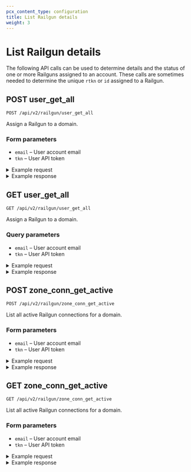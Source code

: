 ```yaml
---
pcx_content_type: configuration
title: List Railgun details
weight: 3
---
```


# List Railgun details

The following API calls can be used to determine details and the status of one or more Railguns assigned to an account. These calls are sometimes needed to determine the unique `rtkn` or `id` assigned to a Railgun.

## POST user\_get\_all

`POST /api/v2/railgun/user_get_all`

Assign a Railgun to a domain.

### Form parameters

*   `email` – User account email
*   `tkn` – User API token

<details>
<summary>Example request</summary>
<div>

```txt
POST /api/v2/railgun/user_get_all HTTP/1.1
Host: www.cloudflare.com
Accept: */*
Content-Type: application/x-www-form-urlencoded

Example form parameters

email=user%40cloudflare.com
tkn=a1b2c3d4e5f6g7h8i9j0k1l2m3n4o5pp
```

</div>
</details>

<details>
<summary>Example response</summary>
<div>

```json
HTTP/1.1 200 OK
Content-Type: application/json

{
    "msg": null,
    "response": {
        "act": "railgun_user_get_all",
        "railguns": {
            "count": 5,
            "objs": [
                {
                    "cdate": "2012-10-27 16:34:37.718746-07",
                    "edate": "2012-11-06 13:02:16.153332-08",
                    "props": {
                        "build": "2012-10-27-1257",
                        "number": "2.6.0",
                        "revision": "ff3f8f25f5238de327cf34059659de0738399176"
                    },
                    "railgun_activated_on": "2012-11-06 13:02:16.122355-08",
                    "railgun_api_key": "a1b2c3d4e5f6g7h8i9j0k1l2m3n4o5pp",
                    "railgun_deleted_on": null,
                    "railgun_host_id": null,
                    "railgun_id": "1",
                    "railgun_ip": null,
                    "railgun_mode": "1",
                    "railgun_name": "RG_100f5777999990edb60d2db56627f9",
                    "railgun_port": "2408",
                    "railgun_pubname": "Railgun for example.com",
                    "railgun_rec_id": "100",
                    "railgun_rec_name": "rg-d65dfffff666a75fd3dea2a7cfeede90.port2408.net",
                    "railgun_status": "V",
                    "railgun_tag": "a18bbbbc555f4g6h2i8j222l711n",
                    "railgun_type": "user",
                    "railgun_user_id": "1000"
                },
                {
                    "cdate": "2012-11-02 00:03:33.17205-07",
                    "edate": "2012-11-02 00:03:33.17205-07",
                    "props": {
                        "build": null,
                        "number": null,
                        "revision": null
                    },
                    "railgun_activated_on": null,
                    "railgun_api_key": "a1b2c3d4e5f6g7h8i9j0k1l2m3n4o5pp",
                    "railgun_deleted_on": null,
                    "railgun_host_id": null,
                    "railgun_id": "178",
                    "railgun_ip": null,
                    "railgun_mode": "0",
                    "railgun_name": "RG_000f7777999690edb60d2db56627f9",
                    "railgun_port": "2408",
                    "railgun_pubname": "Railgun for mydomain.com",
                    "railgun_rec_id": null,
                    "railgun_rec_name": null,
                    "railgun_status": "INI",
                    "railgun_tag": "d18bbbbc555f4g6h2i8j222l711n",
                    "railgun_type": "user",
                    "railgun_user_id": "1000"
                }
            ]
        }
    },
    "result": "success"
}
```

</div>
</details>

## GET user\_get\_all

`GET /api/v2/railgun/user_get_all`

Assign a Railgun to a domain.

### Query parameters

*   `email` – User account email
*   `tkn` – User API token

<details>
<summary>Example request</summary>
<div>

```txt
GET /api/v2/railgun/user_get_all?email=&tkn= HTTP/1.1
Host: www.cloudflare.com
Accept: */*
Content-Type: application/x-www-form-urlencoded

Example query string parameters:

email=user%40cloudflare.com
tkn=a1b2c3d4e5f6g7h8i9j0k1l2m3n4o5pp
```

</div>
</details>

<details>
<summary>Example response</summary>
<div>

```json
HTTP/1.1 200 OK
Content-Type: application/json

{
    "msg": null,
    "response": {
        "act": "railgun_user_get_all",
        "railguns": {
            "count": 5,
            "objs": [
                {
                    "cdate": "2012-10-27 16:34:37.718746-07",
                    "edate": "2012-11-06 13:02:16.153332-08",
                    "props": {
                        "build": "2012-10-27-1257",
                        "number": "2.6.0",
                        "revision": "ff3f8f25f5238de327cf34059659de0738399176"
                    },
                    "railgun_activated_on": "2012-11-06 13:02:16.122355-08",
                    "railgun_api_key": "a1b2c3d4e5f6g7h8i9j0k1l2m3n4o5pp",
                    "railgun_deleted_on": null,
                    "railgun_host_id": null,
                    "railgun_id": "1",
                    "railgun_ip": null,
                    "railgun_mode": "1",
                    "railgun_name": "RG_100f5777999990edb60d2db56627f9",
                    "railgun_port": "2408",
                    "railgun_pubname": "Railgun for example.com",
                    "railgun_rec_id": "100",
                    "railgun_rec_name": "rg-d65dfffff666a75fd3dea2a7cfeede90.port2408.net",
                    "railgun_status": "V",
                    "railgun_tag": "a18bbbbc555f4g6h2i8j222l711n",
                    "railgun_type": "user",
                    "railgun_user_id": "1000"
                },
                {
                    "cdate": "2012-11-02 00:03:33.17205-07",
                    "edate": "2012-11-02 00:03:33.17205-07",
                    "props": {
                        "build": null,
                        "number": null,
                        "revision": null
                    },
                    "railgun_activated_on": null,
                    "railgun_api_key": "a1b2c3d4e5f6g7h8i9j0k1l2m3n4o5pp",
                    "railgun_deleted_on": null,
                    "railgun_host_id": null,
                    "railgun_id": "178",
                    "railgun_ip": null,
                    "railgun_mode": "0",
                    "railgun_name": "RG_000f7777999690edb60d2db56627f9",
                    "railgun_port": "2408",
                    "railgun_pubname": "Railgun for mydomain.com",
                    "railgun_rec_id": null,
                    "railgun_rec_name": null,
                    "railgun_status": "INI",
                    "railgun_tag": "d18bbbbc555f4g6h2i8j222l711n",
                    "railgun_type": "user",
                    "railgun_user_id": "1000"
                }
            ]
        }
    },
    "result": "success"
}
```

</div>
</details>

## POST zone\_conn\_get\_active

`POST /api/v2/railgun/zone_conn_get_active`

List all active Railgun connections for a domain.

### Form parameters

*   `email` – User account email
*   `tkn` – User API token

<details>
<summary>Example request</summary>
<div>

```txt
POST /api/v2/railgun/zone_conn_get_active HTTP/1.1
Host: www.cloudflare.com
Accept: */*
Content-Type: application/x-www-form-urlencoded

Example form parameters:

email=user%40cloudflare.com
tkn=a1b2c3d4e5f6g7h8i9j0k1l2m3n4o5pp
z=example.com
```

</div>
</details>

<details>
<summary>Example response</summary>
<div>

```json
HTTP/1.1 200 OK
Content-Type: application/json

{
    "msg": null,
    "response": {
        "act": "railgun_zone_conn_get_active",
        "railgun_conn": {
            "obj": {
                    "railgun_conn_id": "2",
                    "railgun_id": "123",
                    "railgun_conn_status": "V",
                    "railgun_conn_mode": "1",
                    "railgun_enabled": "t",
                }
        }
    },
    "result": "success"
}
```

</div>
</details>

## GET zone\_conn\_get\_active

`GET /api/v2/railgun/zone_conn_get_active`

List all active Railgun connections for a domain.

### Form parameters

*   `email` – User account email
*   `tkn` – User API token

<details>
<summary>Example request</summary>
<div>

```txt
GET /api/v2/railgun/zone_conn_get_active?email=&tkn=&z= HTTP/1.1
Host: www.cloudflare.com
Accept: */*
Content-Type: application/x-www-form-urlencoded

Example query string parameters:

email=user%40cloudflare.com
tkn=a1b2c3d4e5f6g7h8i9j0k1l2m3n4o5pp
z=example.com
```

</div>
</details>

<details>
<summary>Example response</summary>
<div>

```json
HTTP/1.1 200 OK
Content-Type: application/json

{
    "msg": null,
    "response": {
        "act": "railgun_zone_conn_get_active",
        "railgun_conn": {
            "obj": {
                    "railgun_conn_id": "2",
                    "railgun_id": "123",
                    "railgun_conn_status": "V",
                    "railgun_conn_mode": "1",
                    "railgun_enabled": "t",
                }
        }
    },
    "result": "success"
}
```

</div>
</details>
